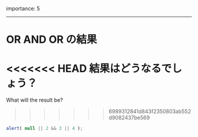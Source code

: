 importance: 5

---

# OR AND OR の結果

<<<<<<< HEAD
結果はどうなるでしょう？
=======
What will the result be?
>>>>>>> 6989312841d843f2350803ab552d9082437be569

```js
alert( null || 2 && 3 || 4 );
```
